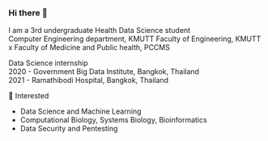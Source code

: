 ### Hi there 👋

I am a 3rd undergraduate Health Data Science student<br>
Computer Engineering department, KMUTT
Faculty of Engineering, KMUTT x Faculty of Medicine and Public health, PCCMS

Data Science internship <br>
2020 - Government Big Data Institute, Bangkok, Thailand <br>
2021 - Ramathibodi Hospital, Bangkok, Thailand

👀 Interested
- Data Science and Machine Learning
- Computational Biology, Systems Biology, Bioinformatics
- Data Security and Pentesting
